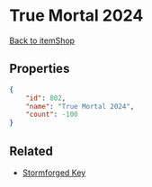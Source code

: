 # True Mortal 2024

<no description available>

[Back to itemShop](../item-shops.md)

## Properties

```json
{
    "id": 802,
    "name": "True Mortal 2024",
    "count": -100
}
```

## Related

- [Stormforged Key](../items/21859-stormforged-key.md)

